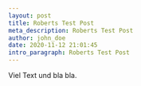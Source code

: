 ```yaml
---
layout: post
title: Roberts Test Post
meta_description: Roberts Test Post
author: john_doe
date: 2020-11-12 21:01:45
intro_paragraph: Roberts Test Post
---
```

Viel Text und bla bla.